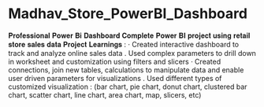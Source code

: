 # Madhav_Store_PowerBI_Dashboard
𝐏𝐫𝐨𝐟𝐞𝐬𝐬𝐢𝐨𝐧𝐚𝐥 𝐏𝐨𝐰𝐞𝐫 𝐁𝐢 𝐃𝐚𝐬𝐡𝐛𝐨𝐚𝐫𝐝
𝐂𝐨𝐦𝐩𝐥𝐞𝐭𝐞 𝐏𝐨𝐰𝐞𝐫 𝐁𝐈 𝐩𝐫𝐨𝐣𝐞𝐜𝐭 𝐮𝐬𝐢𝐧𝐠 𝐫𝐞𝐭𝐚𝐢𝐥 𝐬𝐭𝐨𝐫𝐞 𝐬𝐚𝐥𝐞𝐬 𝐝𝐚𝐭𝐚
𝐏𝐫𝐨𝐣𝐞𝐜𝐭 𝐋𝐞𝐚𝐫𝐧𝐢𝐧𝐠𝐬 :
· Created interactive dashboard to track and analyze online sales data
. Used complex parameters to drill down in worksheet and
customization using filters and slicers
· Created connections, join new tables, calculations to manipulate
data and enable user driven parameters for visualizations
. Used different types of customized visualization :
(bar chart, pie chart, donut chart,
clustered bar chart, scatter chart, line chart,
area chart, map, slicers, etc)
